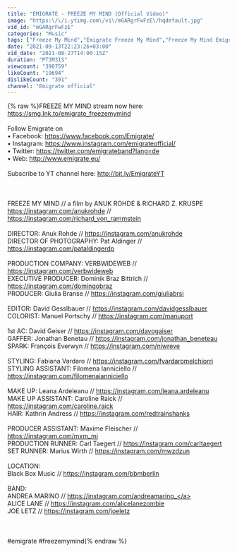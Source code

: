 ```yaml
---
title: "EMIGRATE - FREEZE MY MIND (Official Video)"
image: "https:\/\/i.ytimg.com\/vi\/mGARgrFwFzE\/hqdefault.jpg"
vid_id: "mGARgrFwFzE"
categories: "Music"
tags: ["Freeze My Mind","Emigrate Freeze My Mind","Freeze My Mind Emigrate"]
date: "2021-09-13T22:23:26+03:00"
vid_date: "2021-08-27T14:00:15Z"
duration: "PT3M31S"
viewcount: "390759"
likeCount: "19694"
dislikeCount: "391"
channel: "Emigrate official"
---
```

{% raw %}FREEZE MY MIND stream now here: <a rel="nofollow" target="blank" href="https://smg.lnk.to/emigrate_freezemymind">https://smg.lnk.to/emigrate_freezemymind</a><br /><br />Follow Emigrate on<br />• Facebook: <a rel="nofollow" target="blank" href="https://www.facebook.com/Emigrate/">https://www.facebook.com/Emigrate/</a><br />• Instagram: <a rel="nofollow" target="blank" href="https://www.instagram.com/emigrateofficial/">https://www.instagram.com/emigrateofficial/</a><br />• Twitter: <a rel="nofollow" target="blank" href="https://twitter.com/emigrateband?lang=de">https://twitter.com/emigrateband?lang=de</a><br />• Web: <a rel="nofollow" target="blank" href="http://www.emigrate.eu/">http://www.emigrate.eu/</a><br /><br />Subscribe to YT channel here: <a rel="nofollow" target="blank" href="http://bit.ly/EmigrateYT">http://bit.ly/EmigrateYT</a><br /><br /><br /><br />FREEZE MY MIND // a film by ANUK ROHDE &amp; RICHARD Z. KRUSPE<br /><a rel="nofollow" target="blank" href="https://instagram.com/anukrohde">https://instagram.com/anukrohde</a> // <a rel="nofollow" target="blank" href="https://instagram.com/richard_von_rammstein">https://instagram.com/richard_von_rammstein</a><br /><br />DIRECTOR: Anuk Rohde // <a rel="nofollow" target="blank" href="https://instagram.com/anukrohde">https://instagram.com/anukrohde</a><br />DIRECTOR OF PHOTOGRAPHY: Pat Aldinger // <a rel="nofollow" target="blank" href="https://instagram.com/pataldingerdp">https://instagram.com/pataldingerdp</a><br /><br />PRODUCTION COMPANY: VERBWIDEWEB // <a rel="nofollow" target="blank" href="https://instagram.com/verbwideweb">https://instagram.com/verbwideweb</a><br />EXECUTIVE PRODUCER: Dominik Braz Bittrich // <a rel="nofollow" target="blank" href="https://instagram.com/domingobraz">https://instagram.com/domingobraz</a><br />PRODUCER: Giulia Branse // <a rel="nofollow" target="blank" href="https://instagram.com/giuliabrsi">https://instagram.com/giuliabrsi</a><br /><br />EDITOR: David Gesslbauer // <a rel="nofollow" target="blank" href="https://instagram.com/davidgesslbauer">https://instagram.com/davidgesslbauer</a><br />COLORIST: Manuel Portschy // <a rel="nofollow" target="blank" href="https://instagram.com/manuport">https://instagram.com/manuport</a><br /><br />1st AC: David Geiser // <a rel="nofollow" target="blank" href="https://instagram.com/davogaiser">https://instagram.com/davogaiser</a><br />GAFFER: Jonathan Benetau // <a rel="nofollow" target="blank" href="https://instagram.com/jonathan_beneteau">https://instagram.com/jonathan_beneteau</a><br />SPARK: François Everwyn // <a rel="nofollow" target="blank" href="https://instagram.com/niwreve">https://instagram.com/niwreve</a><br /><br />STYLING: Fabiana Vardaro // <a rel="nofollow" target="blank" href="https://instagram.com/fvardaromelchiorri">https://instagram.com/fvardaromelchiorri</a><br />STYLING ASSISTANT: Filomena Ianniciello // <a rel="nofollow" target="blank" href="https://instagram.com/filomenaianniciello">https://instagram.com/filomenaianniciello</a><br /><br />MAKE UP: Leana Ardeleanu // <a rel="nofollow" target="blank" href="https://instagram.com/leana.ardeleanu">https://instagram.com/leana.ardeleanu</a><br />MAKE UP ASSISTANT: Caroline Raick // <a rel="nofollow" target="blank" href="https://instagram.com/caroline.raick">https://instagram.com/caroline.raick</a><br />HAIR: Kathrin Andress // <a rel="nofollow" target="blank" href="https://instagram.com/redtrainshanks">https://instagram.com/redtrainshanks</a><br /><br />PRODUCER ASSISTANT: Maxime Fleischer // <a rel="nofollow" target="blank" href="https://instagram.com/mxm_mi">https://instagram.com/mxm_mi</a><br />PRODUCTION RUNNER: Carl Taegert // <a rel="nofollow" target="blank" href="https://instagram.com/carltaegert">https://instagram.com/carltaegert</a><br />SET RUNNER: Marius Wirth // <a rel="nofollow" target="blank" href="https://instagram.com/mwzdzun">https://instagram.com/mwzdzun</a><br /><br />LOCATION:<br />Black Box Music // <a rel="nofollow" target="blank" href="https://instagram.com/bbmberlin">https://instagram.com/bbmberlin</a><br /><br />BAND: <br />ANDREA MARINO // <a rel="nofollow" target="blank" href="https://instagram.com/andreamarino_">https://instagram.com/andreamarino_</a><br />ALICE LANE // <a rel="nofollow" target="blank" href="https://instagram.com/alicelanezombie">https://instagram.com/alicelanezombie</a><br />JOE LETZ // <a rel="nofollow" target="blank" href="https://instagram.com/joeletz">https://instagram.com/joeletz</a><br /><br /><br /><br />#emigrate #freezemymind{% endraw %}
